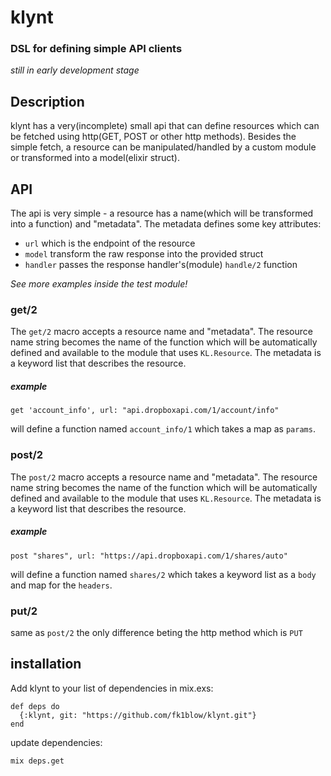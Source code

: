 klynt
=====
### DSL for defining simple API clients

_still in early development stage_

## Description
klynt has a very(incomplete) small api that can define resources
which can be fetched using http(GET, POST or other http methods).
Besides the simple fetch, a resource can be manipulated/handled by
a custom module or transformed into a model(elixir struct).

## API
The api is very simple - a resource has a name(which will be transformed
into a function) and "metadata".
The metadata defines some key attributes:
  * `url` which is the endpoint of the resource
  * `model` transform the raw response into the provided struct
  * `handler` passes the response handler's(module) `handle/2` function

_See more examples inside the test module!_

### get/2
The `get/2` macro accepts a resource name and "metadata". The resource name
string becomes the name of the function which will be automatically defined
and available to the module that uses `KL.Resource`. The metadata is a 
keyword list that describes the resource.

##### example

    get 'account_info', url: "api.dropboxapi.com/1/account/info"
    
will define a function named `account_info/1` which takes a map as `params`.

### post/2
The `post/2` macro accepts a resource name and "metadata". The resource name
string becomes the name of the function which will be automatically defined
and available to the module that uses `KL.Resource`. The metadata is a 
keyword list that describes the resource.

##### example

    post "shares", url: "https://api.dropboxapi.com/1/shares/auto"
    
will define a function named `shares/2` which takes a keyword list as a `body`
and map for the `headers`.

### put/2
same as `post/2` the only difference beting the http method which is `PUT`

## installation

Add klynt to your list of dependencies in mix.exs:

    def deps do
      {:klynt, git: "https://github.com/fk1blow/klynt.git"}
    end

update dependencies:

    mix deps.get

